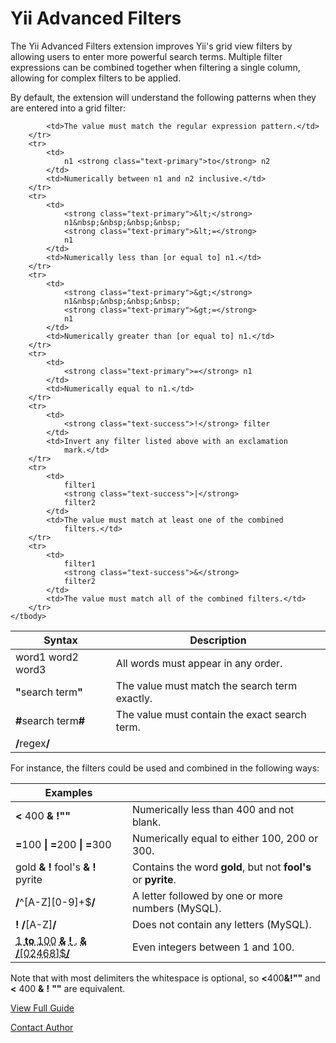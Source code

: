 # Yii Advanced Filters

The Yii Advanced Filters extension improves Yii's grid view filters by allowing users to enter more powerful search terms. Multiple filter expressions can be combined together when filtering a single column, allowing for complex filters to be applied.

By default, the extension will understand the following patterns when they are entered into a grid filter:

<table class="table table-condensed">
    <thead>
        <tr>
            <th class="col-md-3 col-xs-4">
                Syntax
            </th>
            <th class="col-md-9 col-xs-8">
                Description
            </th>
        </tr>
    </thead>
    <tbody>
        <tr>
            <td>
                word1 word2 word3
            </td>
            <td>All words must appear in any order.</td>
        </tr>
        <tr>
            <td>
                <strong class="text-danger">"</strong>search term<strong
                    class="text-danger">"</strong>
            </td>
            <td>The value must match the search term exactly.</td>
        </tr>
        <tr>
            <td>
                <strong class="text-danger">#</strong>search term<strong class="text-danger">#</strong>
            </td>
            <td>The value must contain the exact search term.</td>
        </tr>
        <tr>
            <td>
                <strong class="text-danger">/</strong>regex<strong
                    class="text-danger">/</strong>
            </td>

            <td>The value must match the regular expression pattern.</td>
        </tr>
        <tr>
            <td>
                n1 <strong class="text-primary">to</strong> n2
            </td>
            <td>Numerically between n1 and n2 inclusive.</td>
        </tr>
        <tr>
            <td>
                <strong class="text-primary">&lt;</strong>
                n1&nbsp;&nbsp;&nbsp;&nbsp;
                <strong class="text-primary">&lt;=</strong>
                n1
            </td>
            <td>Numerically less than [or equal to] n1.</td>
        </tr>
        <tr>
            <td>
                <strong class="text-primary">&gt;</strong>
                n1&nbsp;&nbsp;&nbsp;&nbsp;
                <strong class="text-primary">&gt;=</strong>
                n1
            </td>
            <td>Numerically greater than [or equal to] n1.</td>
        </tr>
        <tr>
            <td>
                <strong class="text-primary">=</strong> n1
            </td>
            <td>Numerically equal to n1.</td>
        </tr>
        <tr>
            <td>
                <strong class="text-success">!</strong> filter
            </td>
            <td>Invert any filter listed above with an exclamation
                mark.</td>
        </tr>
        <tr>
            <td>
                filter1
                <strong class="text-success">|</strong>
                filter2
            </td>
            <td>The value must match at least one of the combined
                filters.</td>
        </tr>
        <tr>
            <td>
                filter1
                <strong class="text-success">&</strong>
                filter2
            </td>
            <td>The value must match all of the combined filters.</td>
        </tr>
    </tbody>
</table>

For instance, the filters could be used and combined in the following ways:

<table class="table table-condensed">
    <thead>
        <tr>
            <th class="col-md-3 col-xs-4">Examples</th>
            <th class="col-md-9 col-xs-8"></th>
        </tr>
    </thead>
    <tbody>
        <tr>
            <td>
                <strong class="text-primary">&lt;</strong>
                400
                <strong class="text-success">&</strong>
                <strong class="text-success">!</strong><strong class="text-danger">""</strong>
            </td>
            <td>
                Numerically less than 400 and not blank.
            </td>
        </tr>
        <tr>
            <td>
                <strong class="text-primary">=</strong>100
                <strong class="text-success">|</strong>
                <strong class="text-primary">=</strong>200
                <strong class="text-success">|</strong>
                <strong class="text-primary">=</strong>300
            </td>
            <td>
                Numerically equal to either 100, 200 or 300.
            </td>
        </tr>
        <tr>
            <td>
                gold
                <strong class="text-success">& !</strong>
                fool's
                <strong class="text-success">& !</strong>
                pyrite
            </td>
            <td>
                Contains the word <strong>gold</strong>, but not <strong>fool's</strong> or <strong>pyrite</strong>.
            </td>
        </tr>
        <tr>
            <td>
                <strong class="text-danger">/</strong>^[A-Z][0-9]+$<strong class="text-danger">/</strong>
            </td>
            <td>
                A letter followed by one or more numbers (MySQL).
            </td>
        </tr>
        <tr>
            <td>
                <strong class="text-success">!</strong>
                <strong class="text-danger">/</strong>[A-Z]<strong class="text-danger">/</strong>
            </td>
            <td>
                Does not contain any letters (MySQL).
            </td>
        </tr>
        <tr>
            <td>
                <abbr title="Numerically between 1 and 100">1
                <strong class="text-primary">to</strong>
                100</abbr>
                <abbr title="and"><strong class="text-success">&</strong></abbr>
                <abbr title="does not contain a period">
                <strong class="text-success">!</strong>
                .</abbr>
                <abbr title="and"><strong class="text-success">&</strong></abbr>
                <abbr title="ends with 0, 2, 4, 6 or 8."><strong class="text-danger">/</strong>[02468]$<strong class="text-danger">/</strong></abbr>
            </td>
            <td>
                Even integers between 1 and 100.
            </td>
        </tr>
    </tbody>
</table>

Note that with most delimiters the whitespace is optional, so <strong class="text-primary">&lt;</strong>400<strong class="text-success">&</strong><strong class="text-success">!</strong><strong class="text-danger">""</strong> and 
<strong class="text-primary">&lt;</strong> 400 <strong class="text-success">&</strong> <strong class="text-success">!</strong> <strong class="text-danger">""</strong> are equivalent.

[View Full Guide](http://www.kappasoft.net/extensions/yii/advanced-filters)

[Contact Author](http://www.kappasoft.net/contact)
